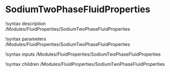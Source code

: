# SodiumTwoPhaseFluidProperties

!syntax description /Modules/FluidProperties/SodiumTwoPhaseFluidProperties

!syntax parameters /Modules/FluidProperties/SodiumTwoPhaseFluidProperties

!syntax inputs /Modules/FluidProperties/SodiumTwoPhaseFluidProperties

!syntax children /Modules/FluidProperties/SodiumTwoPhaseFluidProperties
